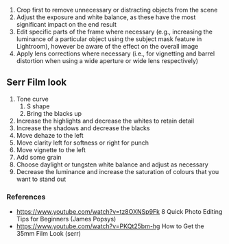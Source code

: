 1) Crop first to remove unnecessary or distracting objects from the scene
2) Adjust the exposure and white balance, as these have the most significant impact on the end result
3) Edit specific parts of the frame where necessary (e.g., increasing the luminance of a particular object using the subject mask feature in Lightroom), however be aware of the effect on the overall image
4) Apply lens corrections where necessary (i.e., for vignetting and barrel distortion when using a wide aperture or wide lens respectively)

## Serr Film look

1) Tone curve
	1) S shape
	2) Bring the blacks up
2) Increase the highlights and decrease the whites to retain detail
3) Increase the shadows and decrease the blacks
4) Move dehaze to the left
5) Move clarity left for softness or right for punch
6) Move vignette to the left
7) Add some grain
8) Choose daylight or tungsten white balance and adjust as necessary
9) Decrease the luminance and increase the saturation of colours that you want to stand out 

### References
- https://www.youtube.com/watch?v=tz8OXNSp9Fk 8 Quick Photo Editing Tips for Beginners (James Popsys)
- https://www.youtube.com/watch?v=PKQt25bm-hg How to Get the 35mm Film Look (serr)